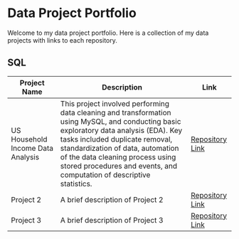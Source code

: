 # Data Project Portfolio

Welcome to my data project portfolio. Here is a collection of my data projects with links to each repository.

## SQL

| Project Name                          | Description                                                                                                                                                                                                                                                                                                  | Link                                                                                                                           |
|---------------------------------------|--------------------------------------------------------------------------------------------------------------------------------------------------------------------------------------------------------------------------------------------------------------------------------------------------------------|--------------------------------------------------------------------------------------------------------------------------------|
| US Household Income Data Analysis     | This project involved performing data cleaning and transformation using MySQL, and conducting basic exploratory data analysis (EDA). Key tasks included duplicate removal, standardization of data, automation of the data cleaning process using stored procedures and events, and computation of descriptive statistics. | [Repository Link](https://github.com/benlug/sql-projects-portfolio/tree/036097d4e1741fc3bec97bf6217eb19fa1fe0b69/US%20Household%20Income%20Analysis) |
| Project 2                             | A brief description of Project 2                                                                                                                                                                                                                                                                              | [Repository Link](https://github.com/yourusername/project2)                                                                                                          |
| Project 3                             | A brief description of Project 3                                                                                                                                                                                                                                                                              | [Repository Link](https://github.com/yourusername/project3)                                                                                                          |
